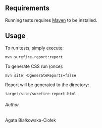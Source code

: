 
## Requirements

Running tests requires [Maven](https://maven.apache.org/) to be installed.

## Usage

To run tests, simply execute:

```shell
mvn surefire-report:report 
```

To generate CSS run (once):
```shell
mvn site -DgenerateReports=false
```

Report will be generated to the directory:
```shell
target/site/surefire-report.html
```



###### Author
Agata Białkowska-Ciołek




